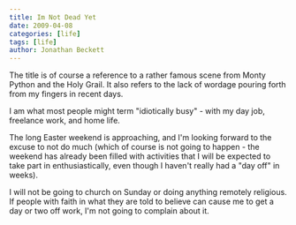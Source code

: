 ```yaml
---
title: Im Not Dead Yet
date: 2009-04-08
categories: [life]
tags: [life]
author: Jonathan Beckett
---
```


The title is of course a reference to a rather famous scene from Monty Python and the Holy Grail. It also refers to the lack of wordage pouring forth from my fingers in recent days.

I am what most people might term "idiotically busy" - with my day job, freelance work, and home life.

The long Easter weekend is approaching, and I'm looking forward to the excuse to not do much (which of course is not going to happen - the weekend has already been filled with activities that I will be expected to take part in enthusiastically, even though I haven't really had a "day off" in weeks).

I will not be going to church on Sunday or doing anything remotely religious. If people with faith in what they are told to believe can cause me to get a day or two off work, I'm not going to complain about it.
